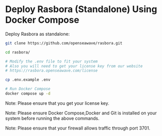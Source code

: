 # Deploy Rasbora (Standalone) Using Docker Compose

Deploy Rasbora as standalone:

```bash
git clone https://github.com/openseawave/rasbora.git

cd rasbora/

# Modify the .env file to fit your system
# Also you will need to get your license key from our website
# https://rasbora.openseawave.com/license

cp .env.example .env

# Run Docker Compose
docker compose up -d
```

Note: Please ensure that you get your license key.

Note: Please ensure Docker Compose,Docker and Git is installed on your system before running the above commands.

Note: Please ensure that your firewall allows traffic through port 3701.
